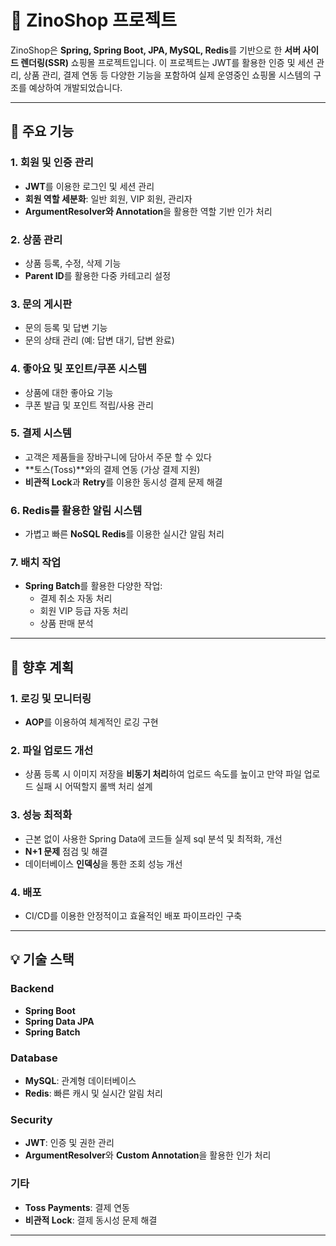 # 🛒 ZinoShop 프로젝트

ZinoShop은 **Spring, Spring Boot, JPA, MySQL, Redis**를 기반으로 한 **서버 사이드 렌더링(SSR)** 쇼핑몰 프로젝트입니다. 이 프로젝트는 JWT를 활용한 인증 및 세션 관리, 상품 관리, 결제 연동 등 다양한 기능을 포함하여 실제 운영중인 쇼핑몰 시스템의 구조를 예상하여 개발되었습니다.

---

## 📌 주요 기능

### 1. 회원 및 인증 관리

- **JWT**를 이용한 로그인 및 세션 관리
- **회원 역할 세분화**: 일반 회원, VIP 회원, 관리자
- **ArgumentResolver와 Annotation**을 활용한 역할 기반 인가 처리

### 2. 상품 관리

- 상품 등록, 수정, 삭제 기능
- **Parent ID**를 활용한 다중 카테고리 설정

### 3. 문의 게시판

- 문의 등록 및 답변 기능
- 문의 상태 관리 (예: 답변 대기, 답변 완료)

### 4. 좋아요 및 포인트/쿠폰 시스템

- 상품에 대한 좋아요 기능
- 쿠폰 발급 및 포인트 적립/사용 관리

### 5. 결제 시스템

- 고객은 제품들을 장바구니에 담아서 주문 할 수 있다
- \*\*토스(Toss)\*\*와의 결제 연동 (가상 결제 지원)
- **비관적 Lock**과 **Retry**를 이용한 동시성 결제 문제 해결

### 6. Redis를 활용한 알림 시스템

- 가볍고 빠른 **NoSQL Redis**를 이용한 실시간 알림 처리

### 7. 배치 작업

- **Spring Batch**를 활용한 다양한 작업:
  - 결제 취소 자동 처리
  - 회원 VIP 등급 자동 처리
  - 상품 판매 분석

---

## 🚀 향후 계획

### 1. 로깅 및 모니터링

- **AOP**를 이용하여 체계적인 로깅 구현

### 2. 파일 업로드 개선

- 상품 등록 시 이미지 저장을 **비동기 처리**하여 업로드 속도를 높이고 만약 파일 업로드 실패 시 어떡할지 롤백 처리 설계

### 3. 성능 최적화

- 근본 없이 사용한 Spring Data에 코드들 실제 sql 분석 및 최적화, 개선
- **N+1 문제** 점검 및 해결
- 데이터베이스 **인덱싱**을 통한 조회 성능 개선

### 4. 배포

- CI/CD를 이용한 안정적이고 효율적인 배포 파이프라인 구축

---

## 💡 기술 스택

### Backend

- **Spring Boot**
- **Spring Data JPA**
- **Spring Batch**

### Database

- **MySQL**: 관계형 데이터베이스
- **Redis**: 빠른 캐시 및 실시간 알림 처리

### Security

- **JWT**: 인증 및 권한 관리
- **ArgumentResolver**와 **Custom Annotation**을 활용한 인가 처리

### 기타

- **Toss Payments**: 결제 연동
- **비관적 Lock**: 결제 동시성 문제 해결

---

